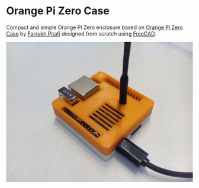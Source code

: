 # Orange Pi Zero Case

Compact and simple Orange Pi Zero enclosure based on [Orange Pi Zero Case](http://www.thingiverse.com/thing:1918590) by [Farrukh Pitafi](http://www.thingiverse.com/farrukh/about) designed from scratch using [FreeCAD](http://www.freecadweb.org/).

![](images/orange-pi-zero-case-01.jpg)
